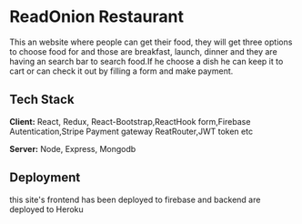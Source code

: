 # ReadOnion Restaurant
This an website where people can get their food, they will get three options to choose food for and those are breakfast, launch,
dinner and they are having an search bar to search food.If he choose a dish he can keep it to cart or can check it out by filling a form and make payment.


## Tech Stack

**Client:** React, Redux, React-Bootstrap,ReactHook form,Firebase Autentication,Stripe Payment gateway
ReatRouter,JWT token etc 

**Server:** Node, Express, Mongodb

## Deployment

this site's frontend has been deployed to firebase and backend are deployed to Heroku